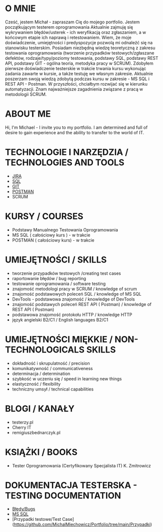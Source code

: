 

# O MNIE 
Cześć, jestem Michał - zapraszam Cię do mojego portfolio. 
Jestem początkującym testerem oprogramowania
Aktualnie zajmuję się wykrywaniem błędów/usterek - ich
weryfikacją oraz zgłaszaniem, a w końcowym etapie ich
naprawą i retestowaniem.
Wiem, że moje doświadczenie, umiejętności i predyspozycje pozwolą mi odnaleźć się na stanowisku testerskim.
Posiadam niezbędną wiedzę teoretyczną z zakresu testowania
oprogramowania (tworzenie przypadków testowych/zgłaszane
defektów, rodzaje/typy/poziomy testowania, podstawy SQL,
podstawy REST API, podstawy GIT - ogólna teoria, metodyka pracy
w SCRUM).
Zdobyłem pierwsze doświadczenie testerskie w trakcie trwania kursu
wykonując zadania zawarte w kursie, a także testuję we własnym
zakresie. Aktualnie poszerzam swoją wiedzą zdobytą podczas kursu
w zakresie - MS SQL i REST API - Postman. W przyszłości, chciałbym
rozwijać się w kierunku automatyzacji.
Znam najważniejsze zagadnienia związane z pracą
w metodologii SCRUM.


# ABOUT ME
Hi, I'm Michael - I invite you to my portfolio. 
I am determined and full of desire to gain experience
and the ability to transfer to the world of IT. 


# TECHNOLOGIE I NARZĘDZIA / TECHNOLOGIES AND TOOLS
* [JIRA](https://www.atlassian.com/pl/software/jira)
* [SQL](https://www.microsoft.com/pl-pl/sql-server/sql-server-downloads) 
* [GIT](https://git-scm.com/) 
* [POSTMAN](https://www.postman.com/) 
* SCRUM

# KURSY / COURSES
* Podstawy Manualnego Testowania Oprogramowania 
* MS SQL ( całościowy kurs ) - w trakcie
* POSTMAN ( całościowy kurs) - w trakcie

# UMIEJĘTNOŚCI / SKILLS
* tworzenie przypadków testowych /creating test cases
* raportowanie błędów / bug reporting
* testowanie oprogramowania / software testing
* znajomość metodologi pracy w SCRUM / knowledge of scrum
* znajomość podstawowych poleceń SQL / knowledge of MS SQL 
* DevTools - podstawowa znajomość / knowledge of DevTools
* znajomość podstawych poleceń REST API ( Postman)  / knowledge of REST API ( Postman)
* podstawowa znajomość protokołu HTTP / knowledge HTTP
* język angielski B2/C1 / English languages B2/C1

# UMIEJĘTNOŚCI MIĘKKIE / NON-TECHNOLOGICALS SKILLS
* dokładność i skrupulatność / precision
* komunikatywność / communicativeness
* determinacja / determination
* szybkość w uczeniu się / speed in learning new things
* elastyczność / flexibility
* techniczny umsył / technical capabilities

# BLOGI / KANAŁY
* testerzy.pl
* Cherry IT
* remigiuszbednarczyk.pl

# KSIĄŻKI / BOOKS
* Tester Oprogramowania (Certyfikowany Specjalista IT) K. Zmitrowicz

# DOKUMENTACJA TESTERSKA - TESTING DOCUMENTATION 
* [Błędy/Bugs](https://github.com/MichalMiechowicz/Portfolio/tree/main/B%C5%82%C4%99dy)
* [MS SQL](https://github.com/MichalMiechowicz/Portfolio/tree/main/MS%20SQL)
* [Przypadki testowe/Test Case] (https://github.com/MichalMiechowicz/Portfolio/tree/main/Przypadki)
